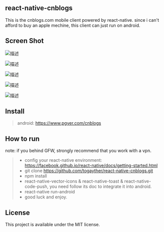 ## react-native-cnblogs
This is the cnblogs.com mobile client powered by react-native. since i can't afford to buy an apple mechine, this client can just run on android.

## Screen Shot
![描述](http://123.56.135.166/cnblog/public/img/screenshot/main1.jpg)

![描述](http://123.56.135.166/cnblog/public/img/screenshot/detail.jpg)

![描述](http://123.56.135.166/cnblog/public/img/screenshot/search.jpg)

![描述](http://123.56.135.166/cnblog/public/img/screenshot/comment.jpg)

![描述](http://123.56.135.166/cnblog/public/img/screenshot/author.jpg)

## Install
> android: https://www.pgyer.com/cnblogs

## How to run
note: if you behind GFW, strongly recommend that you work with a vpn.

>* config your react-native environment: https://facebook.github.io/react-native/docs/getting-started.html
>* git clone https://github.com/togayther/react-native-cnblogs.git
>* npm install
>* react-native-vector-icons & react-native-toast & react-native-code-push, you need follow its doc to integrate it into  android.
>* react-native run-android
>* good luck and enjoy.

## License
This project is available under the MIT license.
